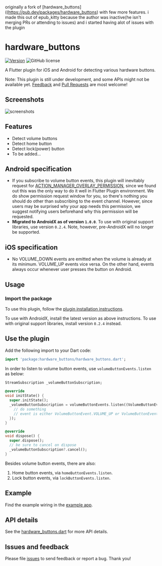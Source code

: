 originally a fork of [hardware_buttons]((https://pub.dev/packages/hardware_buttons) with few more features.
i made this out of epub_kitty because the author was inactive(he isn't merging PRs or attending to issues) and i started having alot of issues with the plugin

# hardware_buttons

[![Version](https://img.shields.io/pub/v/hardware_buttons.svg)](https://pub.dev/packages/hardware_buttons) ![GitHub license](https://img.shields.io/badge/license-MIT-blue.svg?style=flat)

A Flutter plugin for iOS and Android for detecting various hardware buttons.

Note: This plugin is still under development, and some APIs might not be available yet. [Feedback](https://github.com/JuniorFlorentino/hardware_buttons2/issues) and [Pull Requests](https://github.com/JuniorFlorentino/hardware_buttons2/pulls) are most welcome!

## Screenshots

![screenshots](https://user-images.githubusercontent.com/26567846/66265518-14c69900-e853-11e9-8495-8c2966be4e6c.jpg)

## Features

- Detect volume buttons
- Detect home button
- Detect lock(power) button
- To be added...

## Android specification

- If you subscribe to volume button events, this plugin will inevitably request for [ACTION_MANAGER_OVERLAY_PERMISSION](https://developer.android.com/reference/android/provider/Settings.html#ACTION_MANAGE_OVERLAY_PERMISSION), since we found out this was the only way to do it well in Flutter Plugin environment. We do show permission request window for you, so there's nothing you should do other than subscribing to the event channel. However, since users may be surprised why your app needs this permission, we suggest notifying users beforehand why this permission will be requested.
- **Migrated to AndroidX as of version ```1.0.0```**. To use with original support libraries, use version ```0.2.4```. Note, however, pre-AndroidX will no longer be supported.

## iOS specification

- No VOLUME_DOWN events are emitted when the volume is already at its minimum. VOLUME_UP events vice versa. On the other hand, events always occur whenever user presses the button on Android.

## Usage

### Import the package

To use this plugin, follow the [plugin installation instructions](https://pub.dev/packages/hardware_buttons#-installing-tab-).

To use with AndroidX, install the latest version as above instructions. To use with original support libraries, install version ```0.2.4``` instead.

## Use the plugin

Add the following import to your Dart code:

```dart
import 'package:hardware_buttons/hardware_buttons.dart';
```

In order to listen to volume button events, use `volumeButtonEvents.listen` as below:

```dart
StreamSubscription _volumeButtonSubscription;

@override
void initState() {
  super.initState();
  _volumeButtonSubscription = volumeButtonEvents.listen((VolumeButtonEvent event) {
    // do something
    // event is either VolumeButtonEvent.VOLUME_UP or VolumeButtonEvent.VOLUME_DOWN
  });
}

@override
void dispose() {
  super.dispose();
  // be sure to cancel on dispose
  _volumeButtonSubscription?.cancel();
}
```

Besides volume button events, there are also:
1. Home button events, via `homeButtonEvents.listen`.
2. Lock button events, via `lockButtonEvents.listen`.

## Example

Find the example wiring in the [example app](https://github.com/JuniorFlorentino/hardware_buttons2/blob/master/example/lib/main.dart).

## API details

See the [hardware_buttons.dart](https://github.com/JuniorFlorentino/hardware_buttons2/blob/master/lib/hardware_buttons.dart) for more API details.

## Issues and feedback

Please file [issues](https://github.com/JuniorFlorentino/hardware_buttons2/issues) to send feedback or report a bug. Thank you!
